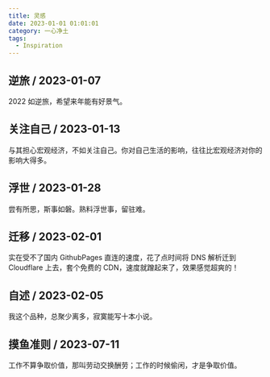 ```yaml
---
title: 灵感
date: 2023-01-01 01:01:01
category: 一心净土
tags:
  - Inspiration
---
```


## 逆旅 / 2023-01-07

2022 如逆旅，希望来年能有好景气。

## 关注自己 / 2023-01-13

与其担心宏观经济，不如关注自己。你对自己生活的影响，往往比宏观经济对你的影响大得多。

## 浮世 / 2023-01-28

尝有所思，斯事如磐。熟料浮世事，留驻难。

## 迁移 / 2023-02-01

实在受不了国内 GithubPages 直连的速度，花了点时间将 DNS 解析迁到 Cloudflare 上去，套个免费的 CDN，速度就蹭起来了，效果感觉超爽的！

## 自述 / 2023-02-05

我这个品种，总聚少离多，寂寞能写十本小说。

## 摸鱼准则 / 2023-07-11

工作不算争取价值，那叫劳动交换酬劳；工作的时候偷闲，才是争取价值。
